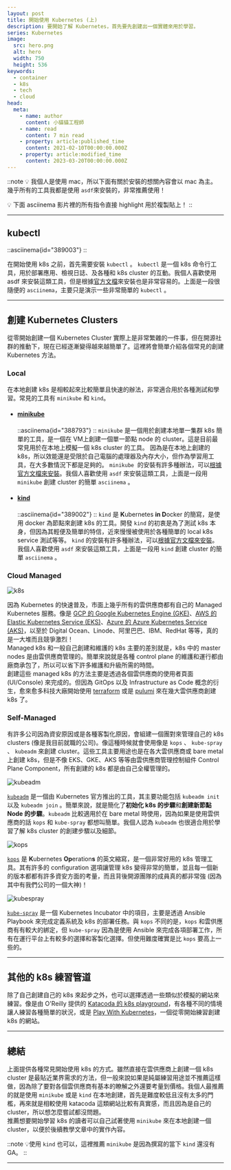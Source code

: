 ```yaml
---
layout: post
title: 開始使用 Kubernetes (上)
description: 要開始了解 Kubernetes，首先要先創建出一個實體來用於學習。
series: Kubernetes
image:
  src: hero.png
  alt: hero
  width: 750
  height: 536
keywords:
  - container
  - k8s
  - tech
  - cloud
head:
  meta:
    - name: author
      content: 小貓貓工程師
    - name: read
      content: 7 min read
    - property: article:published_time
      content: 2021-02-10T00:00:00.000Z
    - property: article:modified_time
      content: 2023-03-20T00:00:00.000Z
---
```


::note
💡 我個人是使用 mac，所以下面有關於安裝的想關內容會以 mac 為主。  
幾乎所有的工具我都是使用 `asdf`來安裝的，非常推薦使用！

💡 下面 asciinema 影片裡的所有指令直接 highlight 用於複製貼上！
::

---

## kubectl

::asciinema{id="389003"}
::

在開始使用 k8s 之前，首先需要安裝 `kubectl` 。 `kubectl` 是一個 k8s 命令行工具，用於部署應用、檢視日誌、及各種和 k8s cluster 的互動。我個人喜歡使用 asdf 來安裝這類工具，但是根據[官方文檔](https://kubernetes.io/zh/docs/tasks/tools/install-kubectl/?ref=blog.ewocker.com)來安裝也是非常容易的。上面是一段很隨便的 `asciinema`，主要只是演示一些非常簡單的 `kubectl` 。

---

## 創建 Kubernetes Clusters

從零開始創建一個 Kubernetes Cluster 實際上是非常繁雜的一件事，但在開源社群的推動下，現在已經逐漸變得越來越簡單了。這裡將會簡單介紹各個常見的創建 Kubernetes 方法。

### Local

在本地創建 k8s 是相較起來比較簡單且快速的辦法，非常適合用於各種測試和學習。常見的工具有 `minikube` 和 `kind`。

- #### [minikube](https://minikube.sigs.k8s.io/docs/?ref=blog.ewocker.com)
  ::asciinema{id="388793"}
  ::
  `minikube` 是一個用於創建本地單一集群 k8s 簡單的工具，是一個在 VM上創建一個單一節點 node 的 cluster。這是目前最常見用於在本地上模擬一個 k8s cluster 的工具。
  因為是在本地上創建的 k8s，所以效能還是受限於自己電腦的處理器及內存大小，但作為學習用工具，在大多數情況下都是足夠的。
  `minikube`  的安裝有許多種辦法，可以[根據官方文檔來安裝](https://minikube.sigs.k8s.io/docs/start/?ref=blog.ewocker.com)。我個人喜歡使用 `asdf` 來安裝這類工具，上面是一段用 `minikube` 創建 cluster 的簡單 `asciinema` 。

- #### [kind](https://kind.sigs.k8s.io/docs/user/quick-start/?ref=blog.ewocker.com)
  ::asciinema{id="389002"}
  ::
  `kind` 是 **K**ubernetes **in D**ocker 的簡寫，是使用 docker 為節點來創建 k8s 的工具。開發 `kind` 的初衷是為了測試 k8s 本身，但因為其輕便及簡單的特信，近來慢慢被使用於各種簡單的 local k8s service 測試等等。
  `kind` 的安裝有許多種辦法，可以[根據官方文檔來安裝](https://kind.sigs.k8s.io/docs/user/quick-start/?ref=blog.ewocker.com#installation)。我個人喜歡使用 `asdf` 來安裝這類工具，上面是一段用 `kind` 創建 cluster 的簡單 `asciinema` 。

### Cloud Managed

![k8s](k8s.png)

因為 Kubernetes 的快速普及，市面上幾乎所有的雲供應商都有自己的 Managed Kubernetes 服務。像是 [GCP 的 Google Kubernetes Engine (GKE)](https://cloud.google.com/kubernetes-engine?ref=blog.ewocker.com)、[AWS 的 Elastic Kubernetes Service (EKS)](https://aws.amazon.com/eks/?ref=blog.ewocker.com)、[Azure 的 Azure Kubernetes Service (AKS)](https://azure.microsoft.com/en-us/topic/what-is-kubernetes/?amp%3Bef_id=Cj0KCQiA0-6ABhDMARIsAFVdQv8GPBiBmtEtu_vx4GGIlWMn8amElgUiNIZ5pT1Rh_OWFYmL6bbOU0oaApghEALw_wcB%3AG%3As&%3BOCID=AID2100365_SEM_Cj0KCQiA0-6ABhDMARIsAFVdQv8GPBiBmtEtu_vx4GGIlWMn8amElgUiNIZ5pT1Rh_OWFYmL6bbOU0oaApghEALw_wcB%3AG%3As&ref=blog.ewocker.com)，以至於 Digital Ocean、Linode、阿里巴巴、IBM、RedHat 等等，真的是一大堆而且競爭激烈！  
Managed k8s 和一般自己創建和維護的 k8s 主要的差別就是，k8s 中的 master nodes 是由雲供應商管理的。簡單來說就是各種 control plane 的維護和運行都由廠商承包了，所以可以省下許多維護和升級所需的時間。  
創建這些 managed k8s 的方法主要是透過各個雲供應商的使用者頁面 (UI/Console) 來完成的。但因為 GitOps 以及 Infrastructure as Code 概念的衍生，愈來愈多科技大廠開始使用 [terraform](https://www.terraform.io/?ref=blog.ewocker.com) 或是 [pulumi](https://www.pulumi.com/?ref=blog.ewocker.com) 來在幾大雲供應商創建 k8s 了。

### Self-Managed

有許多公司因為資安原因或是各種客製化原因，會組建一個團對來管理自己的 k8s clusters (像是我目前就職的公司)。像這種時候就會使用像是 `kops` 、 `kube-spray` 、 `kubeadm` 來創建 cluster。這些工具主要用途也是在各大雲供應商或 bare metal 上創建 k8s，但是不像 EKS、GKE、AKS 等等由雲供應商管理控制組件 Control Plane Component，所有創建的 k8s 都是由自己全權管理的。

![kubeadm](kubeadm.png)

[`kubeadm`](https://kubernetes.io/docs/reference/setup-tools/kubeadm/?ref=blog.ewocker.com) 是一個由 Kubernetes 官方推出的工具，其主要功能包括 `kubeadm init` 以及 `kubeadm join` 。簡單來說，就是簡化了**初始化 k8s 的步驟**和**創建新節點 Node 的步驟**。`kubeadm` 比較適用於在 bare metal 時使用，因為如果是使用雲供應商的話 `kops` 和 `kube-spray` 都想叫簡單。我個人認為 `kubeadm` 也很適合用於學習了解 k8s cluster 的創建步驟以及細節。

![kops](kops.png)

[`kops`](https://github.com/kubernetes/kops?ref=blog.ewocker.com) 是 **K**ubernetes **Op**eration**s** 的英文縮寫，是一個非常好用的 k8s 管理工具。其有許多的 configuration 選項讓管理 k8s 變得非常的簡單，並且每一個新的版本都都有許多資安方面的考量，而且背後開源團隊的成員真的都非常強 (因為其中有我們公司的一個大神)！

![kubespray](kubespray.png)

[`kube-spray`](https://github.com/kubernetes-sigs/kubespray?ref=blog.ewocker.com) 是一個 Kubernetes Incubator 中的項目，主要是透過 Ansible Playbook 來完成定義系統及 k8s 的部署任務。與 `kops` 不同的是，`kops` 和雲供應商有有較大的綁定，但 `kube-spray` 因為是使用 Ansible 來完成各項部署工作，所有在運行平台上有較多的選擇和客製化選擇。但使用難度確實是比 `kops` 要高上一些的。

---

## 其他的 k8s 練習管道

除了自己創建自己的 k8s 來起步之外，也可以選擇透過一些類似於模擬的網站來練習。像是由 O'Reilly 提供的 [Katacoda 的 k8s playground](https://www.katacoda.com/courses/kubernetes?ref=blog.ewocker.com)，有各種不同的情境讓人練習各種簡單的狀況，或是 [Play With Kubernetes](https://labs.play-with-k8s.com/?ref=blog.ewocker.com)，一個從零開始練習創建 k8s 的網站。

---

## 總結

上面提供各種常見開始使用 k8s 的方式。雖然直接在雲供應商上創建一個 k8s cluster 是最貼近業界需求的方法，但一般來說如果是純屬練習用途並不推薦這樣做，因為除了要對各個雲供應商有基本的瞭解之外還要考量到價格。我個人最推薦的就是使用 `minikube` 或是 `kind` 在本地創建，首先是難度較低且沒有太多的門檻，再來就是相較使用 katacoda 這類網站比較有真實感，而且因為是自己的 cluster，所以想怎麼嘗試都沒問題。  
推薦想要開始學習 k8s 的讀者可以自己試著使用 `minikube` 來在本地創建一個 cluster，以便於後續教學文章中的實作內容。

::note
💡使用 `kind` 也可以，這裡推薦 `minikube` 是因為撰寫的當下 `kind` 還沒有 GA。
::

---
